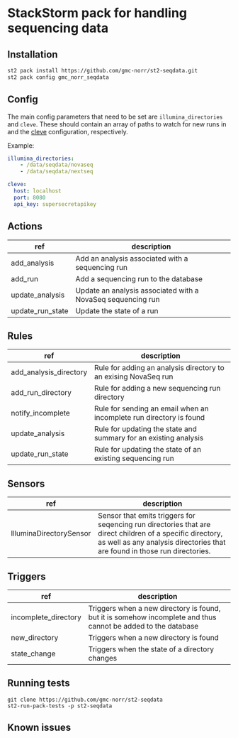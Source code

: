 # StackStorm pack for handling sequencing data

## Installation

```bash
st2 pack install https://github.com/gmc-norr/st2-seqdata.git
st2 pack config gmc_norr_seqdata
```

## Config

The main config parameters that need to be set are `illumina_directories` and `cleve`. These should contain an array of paths to watch for new runs in and the [cleve](https://github.com/gmc-norr/cleve) configuration, respectively.

Example:

```yaml
illumina_directories:
    - /data/seqdata/novaseq
    - /data/seqdata/nextseq

cleve:
  host: localhost
  port: 8080
  api_key: supersecretapikey
```

## Actions

ref | description
--- | ---
add_analysis     | Add an analysis associated with a sequencing run
add_run          | Add a sequencing run to the database
update_analysis  | Update an analysis associated with a NovaSeq sequencing run
update_run_state | Update the state of a run

## Rules

ref | description
--- | ---
add_analysis_directory | Rule for adding an analysis directory to an exising NovaSeq run
add_run_directory      | Rule for adding a new sequencing run directory
notify_incomplete      | Rule for sending an email when an incomplete run directory is found
update_analysis        | Rule for updating the state and summary for an existing analysis
update_run_state       | Rule for updating the state of an existing sequencing run

## Sensors

ref | description
--- | ---
IlluminaDirectorySensor | Sensor that emits triggers for seqencing run directories that are direct children of a specific directory, as well as any analysis directories that are found in those run directories.

## Triggers

ref | description
--- | ---
incomplete_directory | Triggers when a new directory is found, but it is somehow incomplete and thus cannot be added to the database
new_directory        | Triggers when a new directory is found
state_change         | Triggers when the state of a directory changes

## Running tests

```
git clone https://github.com/gmc-norr/st2-seqdata
st2-run-pack-tests -p st2-seqdata
```

## Known issues

